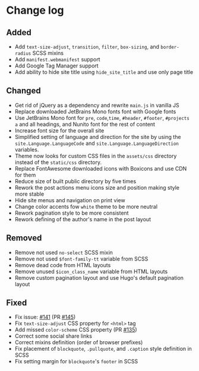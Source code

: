 # Change log

## Added

- Add `text-size-adjust`, `transition`, `filter`, `box-sizing`, and `border-radius`
  SCSS mixins
- Add `manifest.webmanifest` support
- Add Google Tag Manager support
- Add ability to hide site title using `hide_site_title` and use only page title

## Changed

- Get rid of jQuery as a dependency and rewrite `main.js` in vanilla JS
- Replace downloaded JetBrains Mono fonts font with Google fonts
- Use JetBrains Mono font for `pre`, `code`,`time`, `#header`, `#footer`,
  `#projects a` and all headings, and Nunito font for the rest of content
- Increase font size for the overall site
- Simplified setting of language and direction for the site by using the
  `site.Language.LanguageCode` and `site.Language.LanguageDirection` variables.
- Theme now looks for custom CSS files in the `assets/css` directory instead of
  the `static/css` directory.
- Replace FontAwesome downloaded icons with Boxicons and use CDN for them
- Reduce size of built public directory by five times
- Rework the post actions menu icons size and position making style more stable
- Hide site menus and navigation on print view
- Change color accents fow `white` theme to be more neutral
- Rework pagination style to be more consistent
- Rework defining of the author's name in the post layout

## Removed

- Remove not used `no-select` SCSS mixin
- Remove not used `$font-family-tt` variable from SCSS
- Remove dead code from HTML layouts
- Remove unused `$icon_class_name` variable from HTML layouts
- Remove custom pagination layout and use Hugo's default pagination layout

## Fixed

- Fix issue: [#141](https://github.com/monkeyWzr/hugo-theme-cactus/issues/141)
  (PR [#145](https://github.com/monkeyWzr/hugo-theme-cactus/pull/145))
- Fix `text-size-adjust` CSS property for `<html>` tag
- Add missed `color-scheme` CSS property
  (PR [#135](https://github.com/monkeyWzr/hugo-theme-cactus/pull/135))
- Correct some social share links
- Correct mixins definition (order of browser prefixes)
- Fix placement of `blockquote`, `.pullquote`, and `.caption` style definition
  in SCSS
- Fix setting margin for `blockquote`'s `footer` in SCSS
